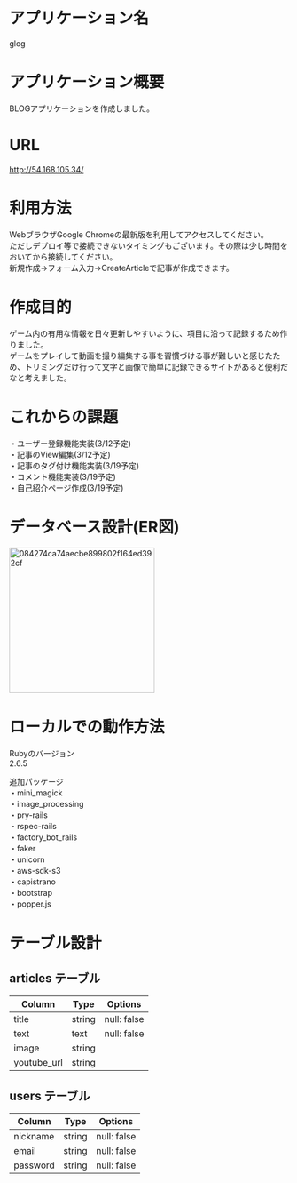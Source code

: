 # アプリケーション名

glog  

# アプリケーション概要

BLOGアプリケーションを作成しました。  

# URL

http://54.168.105.34/

# 利用方法

WebブラウザGoogle Chromeの最新版を利用してアクセスしてください。  
ただしデプロイ等で接続できないタイミングもございます。その際は少し時間をおいてから接続してください。  
新規作成→フォーム入力→CreateArticleで記事が作成できます。  

# 作成目的

ゲーム内の有用な情報を日々更新しやすいように、項目に沿って記録するため作りました。  
ゲームをプレイして動画を撮り編集する事を習慣づける事が難しいと感じたため、トリミングだけ行って文字と画像で簡単に記録できるサイトがあると便利だなと考えました。

# これからの課題

・ユーザー登録機能実装(3/12予定)  
・記事のView編集(3/12予定)  
・記事のタグ付け機能実装(3/19予定)  
・コメント機能実装(3/19予定)  
・自己紹介ページ作成(3/19予定)

# データベース設計(ER図)

<img width="262" alt="084274ca74aecbe899802f164ed392cf" src="https://user-images.githubusercontent.com/73812712/106860383-a7a56b00-6707-11eb-9072-6c3cb743f7bc.png">

# ローカルでの動作方法

Rubyのバージョン  
2.6.5  
  
追加パッケージ  
・mini_magick  
・image_processing  
・pry-rails  
・rspec-rails  
・factory_bot_rails  
・faker  
・unicorn  
・aws-sdk-s3  
・capistrano  
・bootstrap  
・popper.js

# テーブル設計

## articles テーブル

| Column      | Type       | Options                        |
| ----------- | ---------- | ------------------------------ |
| title       | string     | null: false                    |
| text        | text       | null: false                    |
| image       | string     |                                |
| youtube_url | string     |                                |

## users テーブル

| Column      | Type       | Options                        |
| ----------- | ---------- | ------------------------------ |
| nickname    | string     | null: false                    |
| email       | string     | null: false                    |
| password    | string     | null: false                    |
